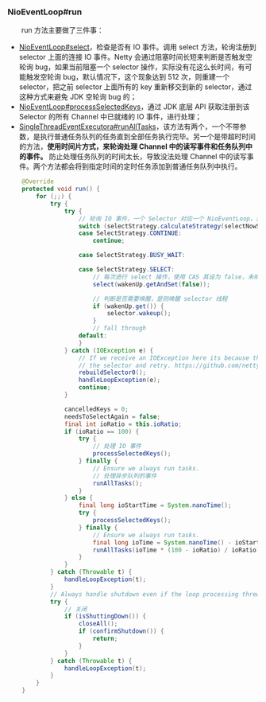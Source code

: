 ### NioEventLoop#run
　　run 方法主要做了三件事：

- [NioEventLoop#select](https://github.com/martin-1992/Netty-Notes/blob/master/NioEventLoop/NioEventLoop%20%E7%9A%84%E5%90%AF%E5%8A%A8/select()%20%E6%96%B9%E6%B3%95%E6%89%A7%E8%A1%8C%E6%B5%81%E7%A8%8B.md)，检查是否有 IO 事件。调用 select 方法，轮询注册到 selector 上面的连接 IO 事件。Netty 会通过阻塞时间长短来判断是否触发空轮询 bug，如果当前阻塞一个 selector 操作，实际没有花这么长时间，有可能触发空轮询 bug，默认情况下，这个现象达到 512 次，则重建一个 selector，把之前 selector 上面所有的 key 重新移交到新的 selector，通过这种方式来避免 JDK 空轮询 bug 的；
- [NioEventLoop#processSelectedKeys](https://github.com/martin-1992/Netty-Notes/blob/master/NioEventLoop/NioEventLoop%20%E7%9A%84%E5%90%AF%E5%8A%A8/processSelectedKeys.md)，通过 JDK 底层 API 获取注册到该 Selector 的所有 Channel 中已就绪的 IO 事件，进行处理；
- [SingleThreadEventExecutora#runAllTasks](https://github.com/martin-1992/Netty-Notes/blob/master/NioEventLoop/NioEventLoop%20%E7%9A%84%E5%90%AF%E5%8A%A8/runAllTasks.md)，该方法有两个，一个不带参数，是执行普通任务队列的任务直到全部任务执行完毕。另一个是带超时时间的方法，**使用时间片方式，来轮询处理 Channel 中的读写事件和任务队列中的事件。** 防止处理任务队列的时间太长，导致没法处理 Channel 中的读写事件。两个方法都会将到指定时间的定时任务添加到普通任务队列中执行。

```java
    @Override
    protected void run() {
        for (;;) {
            try {
                try {
                    // 轮询 IO 事件，一个 Selector 对应一个 NioEventLoop，这个 Select 方法轮询注册到 selector 上面的 IO 事件
                    switch (selectStrategy.calculateStrategy(selectNowSupplier, hasTasks())) {
                    case SelectStrategy.CONTINUE:
                        continue;

                    case SelectStrategy.BUSY_WAIT:

                    case SelectStrategy.SELECT:
                        // 每次进行 select 操作，使用 CAS 其设为 false，未唤醒状态
                        select(wakenUp.getAndSet(false));

                        // 判断是否需要唤醒，是则唤醒 selector 线程
                        if (wakenUp.get()) {
                            selector.wakeup();
                        }
                        // fall through
                    default:
                    }
                } catch (IOException e) {
                    // If we receive an IOException here its because the Selector is messed up. Let's rebuild
                    // the selector and retry. https://github.com/netty/netty/issues/8566
                    rebuildSelector0();
                    handleLoopException(e);
                    continue;
                }

                cancelledKeys = 0;
                needsToSelectAgain = false;
                final int ioRatio = this.ioRatio;
                if (ioRatio == 100) {
                    try {
                        // 处理 IO 事件
                        processSelectedKeys();
                    } finally {
                        // Ensure we always run tasks.
                        // 处理异步队列的事件
                        runAllTasks();
                    }
                } else {
                    final long ioStartTime = System.nanoTime();
                    try {
                        processSelectedKeys();
                    } finally {
                        // Ensure we always run tasks.
                        final long ioTime = System.nanoTime() - ioStartTime;
                        runAllTasks(ioTime * (100 - ioRatio) / ioRatio);
                    }
                }
            } catch (Throwable t) {
                handleLoopException(t);
            }
            // Always handle shutdown even if the loop processing threw an exception.
            try {
                // 关闭
                if (isShuttingDown()) {
                    closeAll();
                    if (confirmShutdown()) {
                        return;
                    }
                }
            } catch (Throwable t) {
                handleLoopException(t);
            }
        }
    }
```

